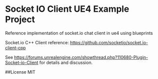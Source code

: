 # Socket IO Client UE4 Example Project
Reference implementation of socket.io chat client in ue4 using blueprints

Socket.io C++ Client reference: https://github.com/socketio/socket.io-client-cpp

See https://forums.unrealengine.com/showthread.php?110680-Plugin-Socket-io-Client for details and discussion.

##License
MIT

